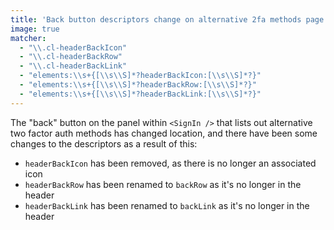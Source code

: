 ```yaml
---
title: 'Back button descriptors change on alternative 2fa methods page'
image: true
matcher:
  - "\\.cl-headerBackIcon"
  - "\\.cl-headerBackRow"
  - "\\.cl-headerBackLink"
  - "elements:\\s+{[\\s\\S]*?headerBackIcon:[\\s\\S]*?}"
  - "elements:\\s+{[\\s\\S]*?headerBackRow:[\\s\\S]*?}"
  - "elements:\\s+{[\\s\\S]*?headerBackLink:[\\s\\S]*?}"
---
```


The "back" button on the panel within `<SignIn />` that lists out alternative two factor auth methods has changed location, and there have been some changes to the descriptors as a result of this:

- `headerBackIcon` has been removed, as there is no longer an associated icon
- `headerBackRow` has been renamed to `backRow` as it's no longer in the header
- `headerBackLink` has been renamed to `backLink` as it's no longer in the header
